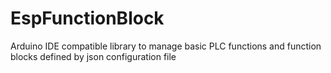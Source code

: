 # EspFunctionBlock
Arduino IDE compatible library to manage basic PLC functions and function blocks defined by json configuration file
